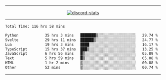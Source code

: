 <a href="https://www.github.com/ripavoid" target="_blank" rel="noreferrer">

-------

<div align='center'>
    <a href='https://discordapp.com/users/825178146797518881'>
        <img align='center' alt='discord-stats' src='https://api.discord-status.me/825178146797518881?nitro&boost=4&gradient=%231e0b1a%2C%23000000%2C%23000000%2C%23160316'></img>
    </a>
</div>

-------

<!--START_SECTION:waka-->

```txt
Total Time: 116 hrs 58 mins

Python            35 hrs 3 mins   ███████▒░░░░░░░░░░░░░░░░░   29.74 %
Svelte            29 hrs 11 mins  ██████▒░░░░░░░░░░░░░░░░░░   24.77 %
Lua               19 hrs 3 mins   ████░░░░░░░░░░░░░░░░░░░░░   16.17 %
TypeScript        15 hrs 37 mins  ███▒░░░░░░░░░░░░░░░░░░░░░   13.25 %
JavaScript        6 hrs 56 mins   █▒░░░░░░░░░░░░░░░░░░░░░░░   05.89 %
Text              5 hrs 59 mins   █▒░░░░░░░░░░░░░░░░░░░░░░░   05.08 %
HTML              1 hr 2 mins     ▒░░░░░░░░░░░░░░░░░░░░░░░░   00.88 %
Other             52 mins         ▒░░░░░░░░░░░░░░░░░░░░░░░░   00.74 %
```

<!--END_SECTION:waka-->

-------
